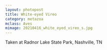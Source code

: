 ```yaml
---
layout: photopost
title: White-eyed Vireo
category: metazoa
mclass: Aves
mimage: 20210416_white_eyed_vireo_s.jpg
---
```


Taken at Radnor Lake State Park, Nashville, TN
